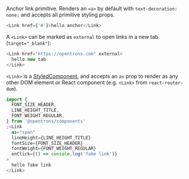Anchor link primitive. Renders an `<a>` by default with `text-decoration: none;` and accepts all primitive styling props.

```js
<Link href={'#'}>hello anchor</Link>
```

A `<Link>` can be marked as `external` to open links in a new tab (`target="_blank"`):

```js
<Link href="https://opentrons.com" external>
  hello new tab
</Link>
```

`<Link>` is a [StyledComponent](https://styled-components.com/docs/basics#getting-started), and accepts an `as` prop to render as any other DOM element or React component (e.g. `<Link>` from `react-router-dom`).

```js
import {
  FONT_SIZE_HEADER,
  LINE_HEIGHT_TITLE,
  FONT_WEIGHT_REGULAR,
} from '@opentrons/components'
;<Link
  as="span"
  lineHeight={LINE_HEIGHT_TITLE}
  fontSize={FONT_SIZE_HEADER}
  fontWeight={FONT_WEIGHT_REGULAR}
  onClick={() => console.log('fake link')}
>
  hello fake link
</Link>
```
